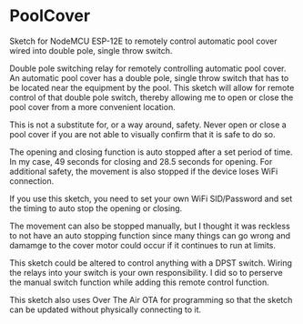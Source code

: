 # PoolCover
Sketch for NodeMCU ESP-12E to remotely control automatic pool cover wired into double pole, single throw switch.

Double pole switching relay for remotely controlling automatic pool cover. An automatic pool cover has a double pole, single throw switch that has to be located near the equipment by the pool. This sketch will allow for remote control of that double pole switch, thereby allowing me to open or close the pool cover from a more convenient location.

This is not a substitute for, or a way around, safety.  Never open or close a pool cover if you are not able to visually confirm that it is safe to do so.

The opening and closing function is auto stopped after a set period of time. In my case, 49 seconds for closing and 28.5 seconds for opening. For additional safety, the movement is also stopped if the device loses WiFi connection.

If you use this sketch, you need to set your own WiFi SID/Password and set the timing to auto stop the opening or closing.

The movement can also be stopped manually, but I thought it was reckless to not have an auto stopping function since many things can go wrong and damamge to the cover motor could occur if it continues to run at limits.

This sketch could be altered to control anything with a DPST switch.  Wiring the relays into your switch is your own responsibility.  I did so to perserve  the manual switch function while adding this remote control function.

This sketch also uses Over The Air OTA for programming so that the sketch can be updated without physically connecting to it.

